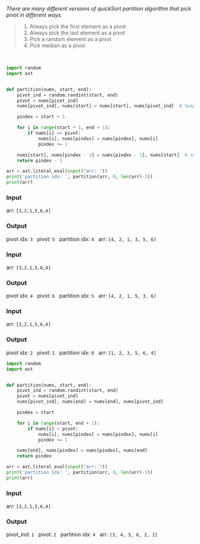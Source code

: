 
*There are many different versions of quickSort partition algorithm that pick pivot in different ways.*

> 1.  Always pick the first element as a pivot
> 2.  Always pick the last element as a pivot
> 3.  Pick a random element as a pivot
> 4.  Pick median as a pivot

</br>

```py
import random
import ast


def partition(nums, start, end):
    pivot_ind = random.randint(start, end)
    pivot = nums[pivot_ind]
    nums[pivot_ind], nums[start] = nums[start], nums[pivot_ind]  # Swap pivot with start

    pindex = start + 1

    for i in range(start + 1, end + 1):
        if nums[i] <= pivot:
            nums[i], nums[pindex] = nums[pindex], nums[i]
            pindex += 1

    nums[start], nums[pindex - 1] = nums[pindex - 1], nums[start]  # Swap pivot back
    return pindex - 1

arr = ast.literal_eval(input("arr: "))
print('partition idx: ', partition(arr, 0, len(arr)-1))
print(arr)
```
### Input
arr: `[3,2,1,5,6,4]`

### Output

pivot idx:  `3` &nbsp; pivot:  `5` &nbsp; partition idx:  `4` &nbsp; arr: `[4, 2, 1, 3, 5, 6]`

### Input
arr: `[3,2,1,5,6,4]`

### Output

pivot idx:  `4` &nbsp; pivot:  `6` &nbsp; partition idx:  `5` &nbsp; arr: `[4, 2, 1, 5, 3, 6]`


### Input
arr: `[3,2,1,5,6,4]`

### Output

pivot idx:  `2` &nbsp; pivot:  `1` &nbsp; partition idx:  `0` &nbsp; arr: `[1, 2, 3, 5, 6, 4]`


```py
import random
import ast


def partition(nums, start, end):
    pivot_ind = random.randint(start, end)
    pivot = nums[pivot_ind]
    nums[pivot_ind], nums[end] = nums[end], nums[pivot_ind]

    pindex = start

    for i in range(start, end + 1):
        if nums[i] > pivot:
            nums[i], nums[pindex] = nums[pindex], nums[i]
            pindex += 1

    nums[end], nums[pindex] = nums[pindex], nums[end]
    return pindex

arr = ast.literal_eval(input("arr: "))
print('partition idx: ', partition(arr, 0, len(arr)-1))
print(arr)
```

### Input
arr: `[3,2,1,5,6,4]`

### Output

pivot_ind: `1` &nbsp; pivot: `2`  &nbsp; partition idx:  `4` &nbsp; arr: `[3, 4, 5, 6, 2, 1]`
